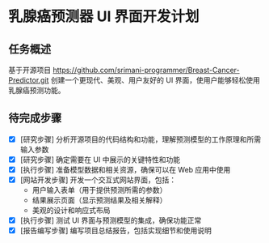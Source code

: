 # 乳腺癌预测器 UI 界面开发计划

## 任务概述
基于开源项目 https://github.com/srimani-programmer/Breast-Cancer-Predictor.git 创建一个更现代、美观、用户友好的 UI 界面，使用户能够轻松使用乳腺癌预测功能。

## 待完成步骤

- [x] [研究步骤] 分析开源项目的代码结构和功能，理解预测模型的工作原理和所需输入参数
- [x] [研究步骤] 确定需要在 UI 中展示的关键特性和功能
- [x] [执行步骤] 准备模型数据和相关资源，确保可以在 Web 应用中使用
- [x] [网站开发步骤] 开发一个交互式网站界面，包括：
  - 用户输入表单（用于提供预测所需的参数）
  - 结果展示页面（显示预测结果及相关解释）
  - 美观的设计和响应式布局
- [x] [执行步骤] 测试 UI 界面与预测模型的集成，确保功能正常
- [x] [报告编写步骤] 编写项目总结报告，包括实现细节和使用说明
